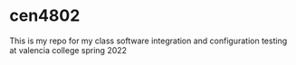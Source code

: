 # cen4802
This is my repo for my class software integration and configuration testing at valencia college spring 2022
